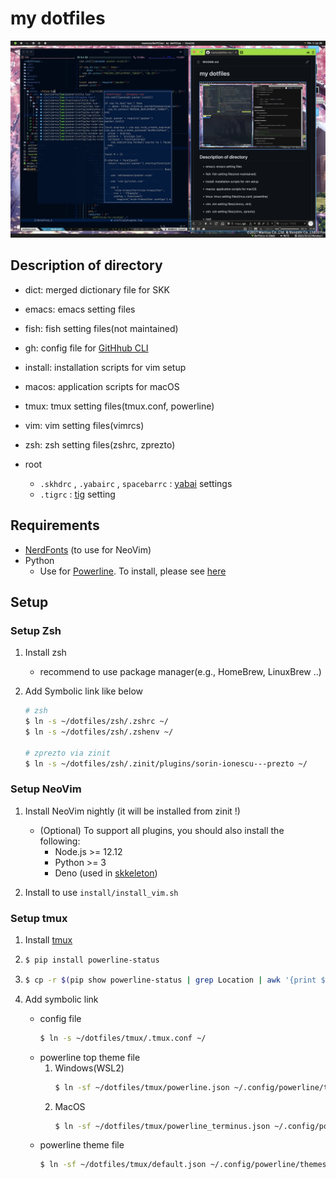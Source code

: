 # my dotfiles

![screenshot](snapshots/screenshot.jpeg)

## Description of directory

- dict: merged dictionary file for SKK

- emacs: emacs setting files

- fish: fish setting files(not maintained)

- gh: config file for [GitHhub CLI](https://github.com/cli/cli)

- install: installation scripts for vim setup

- macos: application scripts for macOS

- tmux: tmux setting files(tmux.conf, powerline)

- vim: vim setting files(vimrcs)

- zsh: zsh setting files(zshrc, zprezto)

- root
  - `.skhdrc` , `.yabairc` , `spacebarrc` : [yabai](https://github.com/koekeishiya/yabai) settings
  - `.tigrc` : [tig](https://github.com/jonas/tig) setting

## Requirements

- [NerdFonts](https://github.com/ryanoasis/nerd-fonts) (to use for NeoVim)
- Python
  - Use for [Powerline](https://github.com/powerline/powerline). To install, please see [here](https://powerline.readthedocs.io/en/latest/installation.html#generic-requirements)

## Setup

### Setup Zsh

1. Install zsh
    - recommend to use package manager(e.g., HomeBrew, LinuxBrew ..)

1. Add Symbolic link like below
    ```bash
    # zsh
    $ ln -s ~/dotfiles/zsh/.zshrc ~/
    $ ln -s ~/dotfiles/zsh/.zshenv ~/

    # zprezto via zinit
    $ ln -s ~/dotfiles/zsh/.zinit/plugins/sorin-ionescu---prezto ~/
    ```

### Setup NeoVim

1. Install NeoVim nightly (it will be installed from zinit !)
    - (Optional) To support all plugins, you should also install the following:
        - Node.js >= 12.12
        - Python >= 3
        - Deno (used in [skkeleton](https://github.com/vim-skk/skkeleton))

1. Install to use `install/install_vim.sh`

### Setup tmux

1. Install [tmux](https://github.com/tmux/tmux)

1.
    ```bash
    $ pip install powerline-status
    ```

1.
    ```bash
    $ cp -r $(pip show powerline-status | grep Location | awk '{print $2}')/powerline/config_files ~/.config/powerline
    ```

1. Add symbolic link
    - config file
      ```bash
      $ ln -s ~/dotfiles/tmux/.tmux.conf ~/
      ```
    - powerline top theme file
      1. Windows(WSL2)
          ```bash
          $ ln -sf ~/dotfiles/tmux/powerline.json ~/.config/powerline/themes/
          ```
      1. MacOS
          ```bash
          $ ln -sf ~/dotfiles/tmux/powerline_terminus.json ~/.config/powerline/themes/
          ```
    - powerline theme file
      ```bash
      $ ln -sf ~/dotfiles/tmux/default.json ~/.config/powerline/themes/tmux/default.json
      ```

<!--
vim: ts=2 sts=2 sw=2 et :
-->
